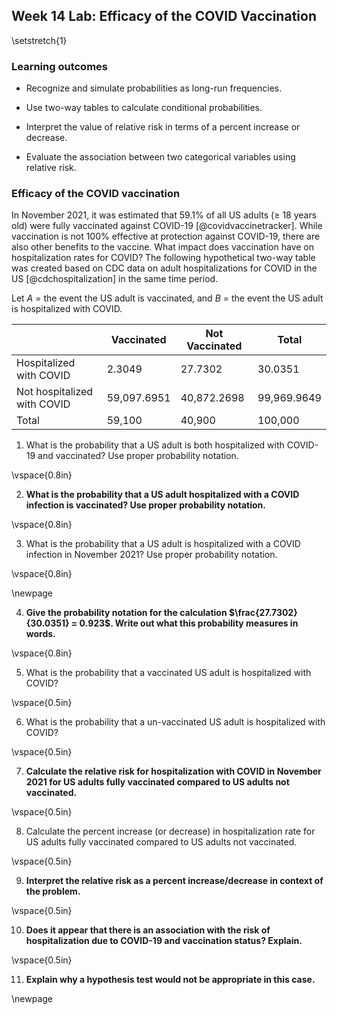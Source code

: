 ## Week 14 Lab: Efficacy of the COVID Vaccination

\setstretch{1}

### Learning outcomes

* Recognize and simulate probabilities as long-run frequencies.

* Use two-way tables to calculate conditional probabilities.

* Interpret the value of relative risk in terms of a percent increase or decrease.

* Evaluate the association between two categorical variables using relative risk.

### Efficacy of the COVID vaccination

In November 2021, it was estimated that 59.1\% of all US adults ($\ge$ 18 years old) were fully vaccinated against COVID-19 [@covidvaccinetracker].   While vaccination is not 100\% effective at protection against COVID-19, there are also other benefits to the vaccine.  What impact does vaccination have on hospitalization rates for COVID?  The following hypothetical two-way table was created based on CDC data on adult hospitalizations for COVID in the US [@cdchospitalization] in the same time period.  

Let $A$ = the event the US adult is vaccinated, and $B$ = the event the US adult is hospitalized with COVID. 

|                             |  Vaccinated | Not Vaccinated |     Total   |
|-----------------------------|-------------|----------------|-------------|
| Hospitalized with COVID     |    2.3049   |      27.7302   |     30.0351 |
| Not hospitalized with COVID | 59,097.6951 |   40,872.2698  | 99,969.9649 |
| Total                       |   59,100    |      40,900    |     100,000 |


1.  What is the probability that a US adult is both hospitalized with COVID-19 and vaccinated? Use proper probability notation.

\vspace{0.8in}

2.  **What is the probability that a US adult hospitalized with a COVID infection is vaccinated?  Use proper probability notation.**

\vspace{0.8in}

3.  What is the probability that a US adult is hospitalized with a COVID infection in November 2021?  Use proper probability notation.

\vspace{0.8in}

\newpage

4.  **Give the probability notation for the calculation $\frac{27.7302}{30.0351} = 0.923$.  Write out what this probability measures in words.**

\vspace{0.8in}

5.  What is the probability that a vaccinated US adult is hospitalized with COVID?

\vspace{0.5in}

6.  What is the probability that a un-vaccinated US adult is hospitalized with COVID?

\vspace{0.5in}

7.  **Calculate the relative risk for hospitalization with COVID in November 2021 for US adults fully vaccinated compared to US adults not vaccinated.**

\vspace{0.5in}

8.  Calculate the percent increase (or decrease) in hospitalization rate for US adults fully vaccinated compared to US adults not vaccinated.

\vspace{0.5in}

9. **Interpret the relative risk as a percent increase/decrease in context of the problem.**

\vspace{0.5in}

10. **Does it appear that there is an association with the risk of hospitalization due to COVID-19 and vaccination status? Explain.**

\vspace{0.5in}

11.  **Explain why a hypothesis test would not be appropriate in this case.**

\newpage
